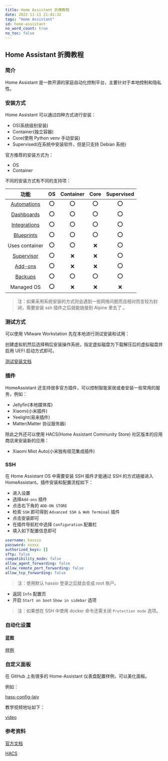 ```yaml
---
title: Home Assistant 折腾教程
date: 2022-11-11 21:41:32
tags: "Home Assistant"
id: home-assistant
no_word_count: true
no_toc: false
---
```


## Home Assistant 折腾教程

### 简介

Home Assistant 是一款开源的家庭自动化控制平台，主要针对于本地控制和隐私性。

### 安装方式

Home Assistant 可以通过四种方式进行安装：

- OS(系统级别安装)
- Container(独立容器)
- Core(使用 Python venv 手动安装)
- Supervised(在系统中安装软件，但是只支持 Debian 系统)

官方推荐的安装方式为：

- OS
- Container

不同的安装方式有不同的支持项：

|                                          功能                                          | OS  | Container | Core | Supervised |
|:------------------------------------------------------------------------------------:|:---:|:---------:|:----:|:----------:|
|             [Automations](https://www.home-assistant.io/docs/automation)             | :o: |    :o:    | :o:  |    :o:     |
|                [Dashboards](https://www.home-assistant.io/dashboards)                | :o: |    :o:    | :o:  |    :o:     |
|              [Integrations](https://www.home-assistant.io/integrations)              | :o: |    :o:    | :o:  |    :o:     |
|              [Blueprints](https://www.home-assistant.io/docs/blueprint)              | :o: |    :o:    | :o:  |    :o:     |
|                                    Uses container                                    | :o: |    :o:    | :x:  |    :o:     |
| [Supervisor](https://www.home-assistant.io/docs/glossary/#home-assistant-supervisor) | :o: |    :x:    | :x:  |    :o:     |
|                   [Add-ons](https://www.home-assistant.io/addons)                    | :o: |    :x:    | :x:  |    :o:     |
|          [Backups](https://www.home-assistant.io/common-tasks/os/#backups)           | :o: |    :o:    | :o:  |    :o:     |
|                                      Managed OS                                      | :o: |    :x:    | :x:  |    :x:     |

> 注：如果采用系统安装的方式则会遇到一些网络问题而且相对而言较为封闭，需要安装 ssh 插件之后就能链接到 Alpine 里去了 。

### 测试方式

可以使用 VMware Workstation 先在本地进行测试安装和试用：

创建虚拟机然后选择稍后安装操作系统，指定虚拟磁盘为下载解压后的虚拟磁盘并启用 UEFI 启动方式即可。

[测试安装文档](https://www.home-assistant.io/installation/windows)

### 插件

HomeAssistant 还支持很多官方插件，可以控制智能家居或者安装一些常用的服务，例如：

- Jellyfin(本地媒体库)
- Xiaomi(小米插件)
- Yeelight(易来插件)
- Matter(Matter 协议服务器)

除此之外还可以使用 HACS(Home Assistant Community Store) 社区版本的应用商店来安装新的应用：

- Xiaomi Miot Auto(小米独有规范集成插件)

### SSH

在 Home Assistant OS 中需要安装 SSH 插件才能通过 SSH 的方式链接进入 HomeAssistant。插件安装和配置流程如下：

- 进入设置
- 选择`Add-ons` 插件
- 点击右下角的 `ADD-ON STORE` 
- 检索 `SSH` 即可得到 `Advanced SSH & Web Terminal` 插件
- 点击安装即可
- 在插件导航栏中选择 `Configuration` 配置栏
- 填入如下配置信息即可

```yaml
username: hassio
password: xxxxx
authorized_keys: []
sftp: false
compatibility_mode: false
allow_agent_forwarding: false
allow_remote_port_forwarding: false
allow_tcp_forwarding: false
```

> 注：使用默认 hassio 登录之后就会变成 root 账户。

- 返回 `Info` 配置页
- 开启 `Start on boot` `Show in sidebar` 选项

> 注：如果想在 SSH 中使用 docker 命令还需关闭 `Protection mode` 选项。

### 自动化设置

#### 蓝图

[样例](https://github.com/home-assistant/core/blob/dev/homeassistant/components/automation/blueprints/motion_light.yaml)

### 自定义面板

在 GitHub 上有很多的 Home-Assistant 仪表盘配置样例，可以美化面板。

例如：

[hass-config-lajv](https://github.com/lukevink/hass-config-lajv)

教学视频地址如下：

[video](https://www.bilibili.com/video/BV1jA4y1f7av)

### 参考资料

[官方文档](https://www.home-assistant.io/)

[HACS](https://hacs.xyz/)
